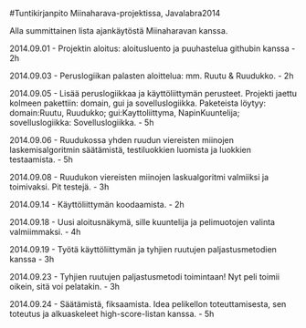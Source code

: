 #Tuntikirjanpito Miinaharava-projektissa, Javalabra2014

Alla summittainen lista ajankäytöstä Miinaharavan kanssa.

2014.09.01 - Projektin aloitus: aloitusluento ja puuhastelua githubin kanssa - 2h

2014.09.03 - Peruslogiikan palasten aloittelua: mm. Ruutu & Ruudukko. - 2h

2014.09.05 - Lisää peruslogiikkaa ja käyttöliittymän perusteet. Projekti jaettu kolmeen pakettiin: domain, gui ja sovelluslogiikka. Paketeista löytyy: domain:Ruutu, Ruudukko; gui:Kayttoliittyma, NapinKuuntelija; sovelluslogiikka: Sovelluslogiikka. - 5h

2014.09.06 - Ruudukossa yhden ruudun viereisten miinojen laskemisalgoritmin säätämistä, testiluokkien luomista ja luokkien testaamista. - 5h

2014.09.08 - Ruudukon viereisten miinojen laskualgoritmi valmiiksi ja toimivaksi. Pit testejä. - 3h

2014.09.14 - Käyttöliittymän koodaamista. - 2h

2014.09.18 - Uusi aloitusnäkymä, sille kuuntelija ja pelimuotojen valinta valmiimmaksi. - 4h

2014.09.19 - Työtä käyttöliittymän ja tyhjien ruutujen paljastusmetodien kanssa - 3h

2014.09.23 - Tyhjien ruutujen paljastusmetodi toimintaan! Nyt peli toimii oikein, sitä voi pelatakin. - 3h

2014.09.24 - Säätämistä, fiksaamista. Idea pelikellon toteuttamisesta, sen toteutus ja alkuaskeleet high-score-listan kanssa. - 5h
